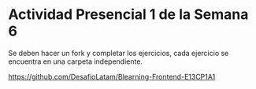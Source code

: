 # Actividad Presencial 1 de la Semana 6
Se deben hacer un fork y completar los ejercicios,
cada ejercicio se encuentra en una carpeta independiente.

https://github.com/DesafioLatam/Blearning-Frontend-E13CP1A1
